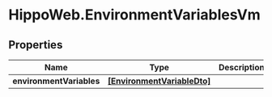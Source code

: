 # HippoWeb.EnvironmentVariablesVm

## Properties

Name | Type | Description | Notes
------------ | ------------- | ------------- | -------------
**environmentVariables** | [**[EnvironmentVariableDto]**](EnvironmentVariableDto.md) |  | [optional] 


